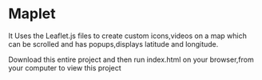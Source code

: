 # Maplet
It Uses the Leaflet.js files to create custom icons,videos on a map which can be scrolled and has popups,displays latitude and longitude.

Download this entire project and then run  index.html on your browser,from your computer to view this project

